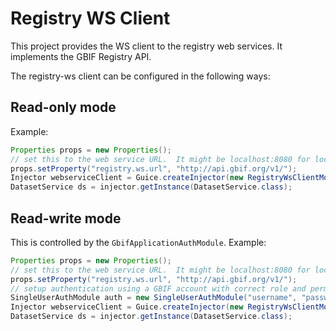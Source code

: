# Registry WS Client

This project provides the WS client to the registry web services. It implements the GBIF Registry API.

The registry-ws client can be configured in the following ways:

## Read-only mode

Example:

```java
Properties props = new Properties();
// set this to the web service URL.  It might be localhost:8080 for local development
props.setProperty("registry.ws.url", "http://api.gbif.org/v1/");
Injector webserviceClient = Guice.createInjector(new RegistryWsClientModule(props), new AnonymousAuthModule());
DatasetService ds = injector.getInstance(DatasetService.class);
````

## Read-write mode

This is controlled by the `GbifApplicationAuthModule`.  Example:

```java
Properties props = new Properties();
// set this to the web service URL.  It might be localhost:8080 for local development
props.setProperty("registry.ws.url", "http://api.gbif.org/v1/");
// setup authentication using a GBIF account with correct role and permissions
SingleUserAuthModule auth = new SingleUserAuthModule("username", "password");
Injector webserviceClient = Guice.createInjector(new RegistryWsClientModule(props), auth);
DatasetService ds = injector.getInstance(DatasetService.class);
````
